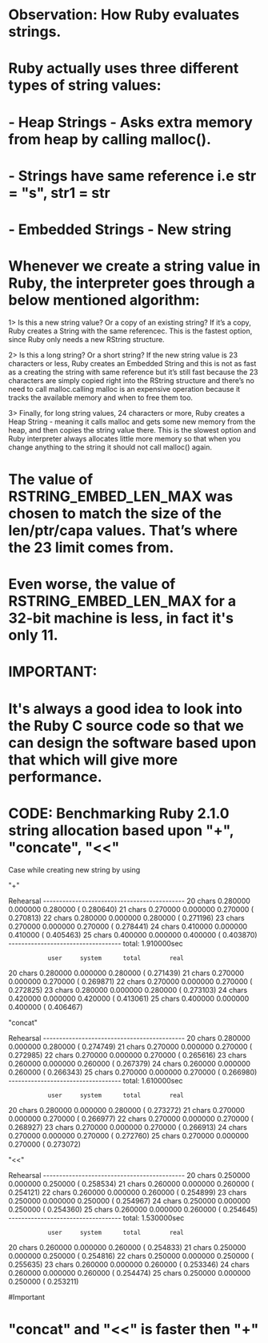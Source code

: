 # Observation: How Ruby evaluates strings.

# Ruby actually uses three different types of string values:
# - Heap Strings - Asks extra memory from heap by calling malloc().
# - Strings have same reference i.e str = "s", str1 = str
# - Embedded Strings - New string

# Whenever we create a string value in Ruby, the interpreter goes through a below mentioned algorithm:

1> Is this a new string value? Or a copy of an existing string? If it’s a copy, Ruby creates a String with the same referencec. This is the fastest option, since Ruby only needs a new RString structure.

2> Is this a long string? Or a short string? If the new string value is 23 characters or less, Ruby creates an Embedded String and this is not as fast as a creating the string with same reference but it’s still fast because the 23 characters are simply copied right into the RString structure and there’s no need to call malloc.calling malloc is an expensive operation because it tracks the available memory and when to free them too.

3> Finally, for long string values, 24 characters or more, Ruby creates a Heap String - meaning it calls malloc and gets some new memory from the heap, and then copies the string value there. This is the slowest option and Ruby interpreter always allocates little more memory so that when you change anything to the string it should not call malloc() again.

# The value of RSTRING_EMBED_LEN_MAX was chosen to match the size of the len/ptr/capa values. That’s where the 23 limit comes from.
# Even worse, the value of RSTRING_EMBED_LEN_MAX for a 32-bit machine is less, in fact it's only 11. 

# IMPORTANT:
# It's always a good idea to look into the Ruby C source code so that we can design the software based upon that which will give more performance.

# CODE: Benchmarking Ruby 2.1.0 string allocation based upon "+", "concate", "<<"

Case while creating new string by using 

"+"

Rehearsal --------------------------------------------
20 chars   0.280000   0.000000   0.280000 (  0.280640)
21 chars   0.270000   0.000000   0.270000 (  0.270813)
22 chars   0.280000   0.000000   0.280000 (  0.271196)
23 chars   0.270000   0.000000   0.270000 (  0.278441)
24 chars   0.410000   0.000000   0.410000 (  0.405463)
25 chars   0.400000   0.000000   0.400000 (  0.403870)
----------------------------------- total: 1.910000sec

               user     system      total        real
20 chars   0.280000   0.000000   0.280000 (  0.271439)
21 chars   0.270000   0.000000   0.270000 (  0.269871)
22 chars   0.270000   0.000000   0.270000 (  0.272825)
23 chars   0.280000   0.000000   0.280000 (  0.273103)
24 chars   0.420000   0.000000   0.420000 (  0.413061)
25 chars   0.400000   0.000000   0.400000 (  0.406467)

"concat"

Rehearsal --------------------------------------------
20 chars   0.280000   0.000000   0.280000 (  0.274749)
21 chars   0.270000   0.000000   0.270000 (  0.272985)
22 chars   0.270000   0.000000   0.270000 (  0.265616)
23 chars   0.260000   0.000000   0.260000 (  0.267379)
24 chars   0.260000   0.000000   0.260000 (  0.266343)
25 chars   0.270000   0.000000   0.270000 (  0.266980)
----------------------------------- total: 1.610000sec

               user     system      total        real
20 chars   0.280000   0.000000   0.280000 (  0.273272)
21 chars   0.270000   0.000000   0.270000 (  0.266977)
22 chars   0.270000   0.000000   0.270000 (  0.268927)
23 chars   0.270000   0.000000   0.270000 (  0.266913)
24 chars   0.270000   0.000000   0.270000 (  0.272760)
25 chars   0.270000   0.000000   0.270000 (  0.273072)

"<<"

Rehearsal --------------------------------------------
20 chars   0.250000   0.000000   0.250000 (  0.258534)
21 chars   0.260000   0.000000   0.260000 (  0.254121)
22 chars   0.260000   0.000000   0.260000 (  0.254899)
23 chars   0.250000   0.000000   0.250000 (  0.254967)
24 chars   0.250000   0.000000   0.250000 (  0.254360)
25 chars   0.260000   0.000000   0.260000 (  0.254645)
----------------------------------- total: 1.530000sec

               user     system      total        real
20 chars   0.260000   0.000000   0.260000 (  0.254833)
21 chars   0.250000   0.000000   0.250000 (  0.254816)
22 chars   0.250000   0.000000   0.250000 (  0.255635)
23 chars   0.260000   0.000000   0.260000 (  0.253346)
24 chars   0.260000   0.000000   0.260000 (  0.254474)
25 chars   0.250000   0.000000   0.250000 (  0.253211)

#Important 
  
  # "concat" and "<<" is faster then "+"

